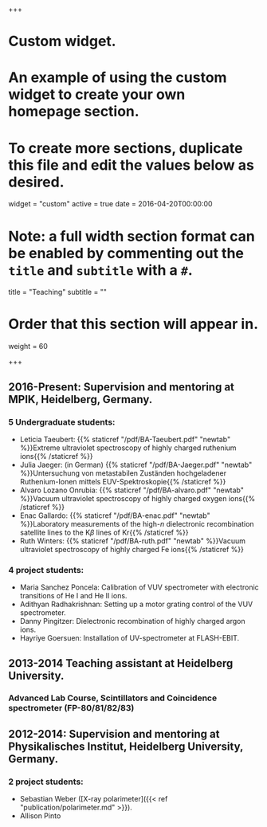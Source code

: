 +++
# Custom widget.
# An example of using the custom widget to create your own homepage section.
# To create more sections, duplicate this file and edit the values below as desired.
widget = "custom"
active = true
date = 2016-04-20T00:00:00

# Note: a full width section format can be enabled by commenting out the `title` and `subtitle` with a `#`.
title = "Teaching"
subtitle = ""

# Order that this section will appear in.
weight = 60

+++

## 2016-Present: Supervision and mentoring at MPIK, Heidelberg, Germany.
### 5 Undergraduate students: 
- Leticia Taeubert: {{% staticref "/pdf/BA-Taeubert.pdf" "newtab" %}}Extreme ultraviolet spectroscopy of highly charged ruthenium ions{{% /staticref %}}
- Julia Jaeger: (in German) {{% staticref "/pdf/BA-Jaeger.pdf" "newtab" %}}Untersuchung von metastabilen Zuständen hochgeladener Ruthenium-Ionen mittels EUV-Spektroskopie{{% /staticref %}}
- Alvaro Lozano Onrubia: {{% staticref "/pdf/BA-alvaro.pdf" "newtab" %}}Vacuum ultraviolet spectroscopy of highly charged oxygen ions{{% /staticref %}}
- Enac Gallardo: {{% staticref "/pdf/BA-enac.pdf" "newtab" %}}Laboratory measurements of the high-$n$ dielectronic recombination satellite lines to the K$\beta$ lines of Kr$%^{34+}${{% /staticref %}}
- Ruth Winters: {{% staticref "/pdf/BA-ruth.pdf" "newtab" %}}Vacuum ultraviolet spectroscopy of highly charged Fe ions{{% /staticref %}}
### 4 project students:
- Maria Sanchez Poncela: Calibration of VUV spectrometer with electronic transitions of He I and He II ions.
- Adithyan Radhakrishnan: Setting up a motor grating control of the VUV spectrometer.
- Danny Pingitzer: Dielectronic recombination of highly charged argon ions.
- Hayriye Goersuen: Installation of UV-spectrometer at FLASH-EBIT.



## 2013-2014 Teaching assistant at Heidelberg University.
### Advanced Lab Course, Scintillators and Coincidence spectrometer (FP-80/81/82/83)

## 2012-2014: Supervision and mentoring at Physikalisches Institut, Heidelberg University, Germany.
### 2 project students:
- Sebastian Weber ([X-ray polarimeter]({{< ref "publication/polarimeter.md" >}}).
- Allison Pinto
